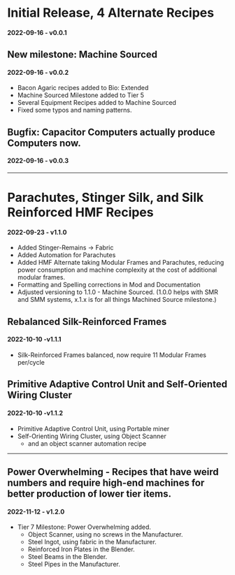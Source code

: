 
# Initial Release, 4 Alternate Recipes
#### **2022-09-16 - v0.0.1**

## New milestone: Machine Sourced
#### **2022-09-16 - v0.0.2** 

  * Bacon Agaric recipes added to Bio: Extended
  * Machine Sourced Milestone added to Tier 5
  * Several Equipment Recipes added to Machine Sourced
  * Fixed some typos and naming patterns.

## Bugfix: Capacitor Computers actually produce Computers now.
#### **2022-09-16 - v0.0.3**

------

# Parachutes, Stinger Silk, and Silk Reinforced HMF Recipes
#### **2022-09-23 - v1.1.0**
  * Added Stinger-Remains -> Fabric
  * Added Automation for Parachutes
  * Added HMF Alternate taking Modular Frames and Parachutes, reducing power consumption and machine complexity at the cost of additional modular frames.
  * Formatting and Spelling corrections in Mod and Documentation
  * Adjusted versioning to 1.1.0 - Machine Sourced. (1.0.0 helps with SMR and SMM systems, x.1.x is for all things Machined Source milestone.)
  
## Rebalanced Silk-Reinforced Frames
#### **2022-10-10 -v1.1.1** 
* Silk-Reinforced Frames balanced, now require 11 Modular Frames per/cycle

## Primitive Adaptive Control Unit and Self-Oriented Wiring Cluster
#### **2022-10-10 -v1.1.2** 
* Primitive Adaptive Control Unit, using Portable miner
* Self-Orienting Wiring Cluster, using Object Scanner
  * and an object scanner automation recipe

------

## Power Overwhelming - Recipes that have weird numbers and require high-end machines for better production of lower tier items.

#### **2022-11-12 - v1.2.0**
* Tier 7 Milestone: Power Overwhelming added.
  * Object Scanner, using no screws in the Manufacturer.
  * Steel Ingot, using fabric in the Manufacturer.
  * Reinforced Iron Plates in the Blender.
  * Steel Beams in the Blender.
  * Steel Pipes in the Manufacturer.
